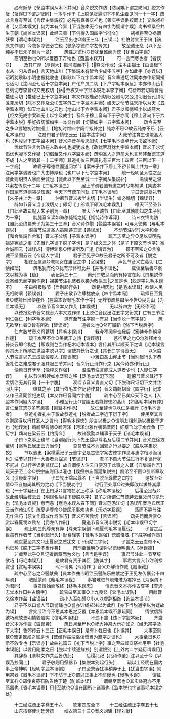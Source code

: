 <!-- { "loadSidebar": true } -->
　　必有妖孽【孽监本误从木下并同】音义説文作防【防误娭下谓之防同】説文作蠥【蠥误□下谓之蠥同】一本乎作于【上脱见贤遍切下不见注着见同一十一字】疏此言身有至诚【言误由集説挍】必先有嘉善庆祥也【善庆字误倒挍同上】又説祯祥者【又监本误文】何为本有今异【下当脱本无今有四字为疑谓字误】尚书祥桑谷共生于朝【尚监本误常】此经云善【下何得入国四字当衍文】
　　祸福将至○祸谓妖孽【谓毛本误为】
　　注云至出也○幽王三年【三误二】杜伯射宣王于镐【镐原文作鄗】今虢多凉徳必亡也【虢多凉徳四字左传文】
　　故至诚无息【以下至纯亦不巳朱子别为一章】
　　疏性之徳也○皆犹至诚而为徳【犹当由字误】
　　髙明至物也○所以覆葢于万物也【葢监本误万】
　　可一言而尽也者【者误○】
　　及其广厚【厚误大】振河海而不【释文作泄】注本由撮土【由误起下本从一勺从误由】言天地山川【下集説本有皆合少成多五字】亦如此乎【亦误以】昭昭犹耿耿小明也振犹收也【耿耿以下九字监本阙】音义章遥切注同本亦作炤同撮七活切【注同至七活十字监本阙】户化户瓜二切【下户字毛本误反】本亦作山岳息列切卷李音权又羌权切【岳至权又十字监本脱毛本李字阙】勺徐市若切鼋音元鼍徒河切【鼍徒巳上十字监本阙】本又作鲛鼈必列切耿公廻切又公顶切旧音孔顶切区羌居切【除本又作及公切五字外二十字监本并阙】维天之命节注天所以为天【五字监本阙】如天地山川之云也【地山以下六字监本阙】君子以顺徳积小以成髙大【经文无成字案疏无上以字及成字】音义于穆上音乌下于乎亦同【穆上音乌下于六字监本脱】乎好奴切慎如字一本又作顺【切慎如字一五字监本阙】
　　疏今夫至之多○言地初时惟撮土【地初时惟四字阙今拟补之】纯亦不已○故云纯亦不巳【云毛本误曰】
　　注易曰君子慎徳云云【监本注字阙】
　　大哉节注育生也峻髙大也【也峻以下五字监本阙】音义洋音羊峻思闰切【七字毛本误单行大书监本阙】
　　优优节注言为政在人政由礼也凝犹成也【政犹至凝犹九字监本阙】音义于求切倡优也凝本又作疑【切倡至又作八字监本阙】疏明圣人之道髙大也言苟非至徳其道不成【人之至徳其一十二字阙】其道礼仪三百周礼有三百六十四官【三百以下一十一字阙】
　　故君子尊徳性而道问学节【案朱子并下居上不骄节属上共为一章】注问学学诚者也广大由愽厚也【也广以下七字监本阙】
　　疏一经明圣人性之至诚此则明贤人学而至诚也【诚此以下至至诚一十字阙从集説补】
　　温读至之温○案左传哀十二年【二毛本误三】
　　居上节疏若国有道之时尽竭知谋【集説本作国家有道则竭尽知谋】今天下节疏车同轨【车毛本误居】
　　子曰吾説夏礼节【朱子并上为一章】
　　仲尼节音义拨半末切【半误生】编必緜切【绵误县】
　　辟如节音义当丁浪切又丁郎切【丁郎误下郎浪毛本误乱】
　　唯天下至圣节【自此至故曰配天朱子别为一章】
　　唯天下至诚节【自此至其孰能知之朱子别为一章】
　　肫肫音义读如诲尔忳忳之忳【忳忳诗作谆谆】
　　诗曰衣锦尚防【自此至终篇朱子为第三十三章】音义诗作褧【褧监本误裳】可与入徳矣【与毛本误以】
　　潜虽节注言圣人虽隠遯其徳【遯误居】
　　不动节注以时大平和合【和合集説作合和】音义子公切【子监本误字】
　　疏吾志至之异○足以显明先祖述宪章之事【先当孔字误下脱子字也】是子继文王之体【是子下原文有也字】案合诚图云【诚误成】溥博渊泉○博谓所及广逺【谓误为】
　　苟不至知之○言帝诚不坚固云云【帝疑人字误】
　　君子至见乎○故云君子之所不可及者【脱之字】
　　相在至屋漏○瞻视女在庙室之中【室误堂】
　　声色节音义亡葛切【亡读如茫】
　　疏毛犹有伦○犹有形体可比并【并毛本误也】
　　载读至后善○案文以载为事【疑】
　　表记第三十二
　　甫刑曰敬忌而罔有择言在躬【曰集説作云案经无而字躬作身】裼袭节注礼盛者以袭为敬执玉之属是也【脱是字礼毛本误不】
　　子曰祭极敬节【当别起行头】
　　疏是相因也【是毛本误其】欲使人民无相防凟【褺误袭】
　　君子庄敬节注肆犹放恣【四字监本阙】
　　疏择日至竟者○或择日出使在外【在监本误有毛本作于字】无辞节疏易曰至不告○艮为山【为监本误无】
　　以徳节音义本又作艾【本误或】
　　无以辟四方【无经作罔】
　　以徳报怨节音义戮音六本又或作僇【上脱仁音民出注五字又衍文】仁有三节注利仁强仁【利字毛本阙】
　　道有至节注字脱一有耳【当作脱一有字耳】
　　疏无欲至仁者○皆有所欲【皆误者】
　　道者义也○然可履蹈【然下当脱后字】
　　仁有数节音义丹葛切【丹毛本误川】
　　我今不阅皇恤我后【案诗今作躬皇作遑】
　　疏丰水至不仕○美武王之诗【诗误徳】
　　芑枸至之也○尔雅释木文孙炎云即今枸芑【即误则芑当作杞木毛本误本】言传其所以顺天下之谋【毛本误言传其天下所顺之谋监本脱以字】谓使其长行之也【其长二字诗笺无】
　　以义度人节注言以先王成法儗度人【度误庶】
　　小雅曰髙山仰止节【当别起行头下恭近礼仁之难成君子服其服三节并同】音义行止诗作行之【案今诗亦作行止】
　　俛焉日有孶孶【俛释文作强】
　　温温节注言能成人道者少也【人疑仁字误】
　　礼以节注移读如水泛移之移【泛毛本误汜下同】
　　耻服节音义其行下孟切注无其行同【一十字脱】
　　衰绖节音义胄直又切【下脱称尺证切下文并注同九字】
　　彼其之子【其当依毛本作记诗作其】音义鹈鹈胡音【四字衍】记本又作巳音同徐纪吏切【本又作巳音同六字脱】
　　疏中心至巳矣○天下之人【人监本作间疑大字误】
　　小雅至行止○言幽王若能修徳如髙山【如髙毛本误有仲】言仁至其志○多有患害【患监本作祸】
　　故仁至辞也○以仁是善行【行毛本误者】
　　恭近礼者礼主于敬故恭近礼【脱者故二字近下衍于字】
　　使民至其言○则民得以行其圣人之言也【得毛本误徳】朋友以极之○谓朋友相勉励以极致于道也【勉误劝】鹈鹈至有徳○鹈汚泽【汚泽尔雅作鴮鸅音同】好羣飞沈于水食鱼【于衍字】鹈鸟在梁云云【约笺义】
　　故诸侯勤以辅事于天子【诸毛本误者】
　　子曰下之事上也节【当别起行头下先王諡以尊名及后稷二节并同】音义庇徐方至切【案毛氏居正云方当作】
　　莫莫节注不为回邪之行以要之【脱以字集説挍】
　　节以壹惠【案横渠张子云惠字必是古徳字案古徳字作惪与惠字相涉而误也】注节以其行一大善者为諡耳【节误即】
　　君子不自大节注过行不复循行犹不贰过【过行字误倒贰误二】故自谓便人注云自便习于此事之人耳【自集説作吾】疏天子至上帝○祭宗庙则用以灌也【误祭宗庙而灌集説挍】凯弟至不回○引断章取义【引疑此字误】
　　子曰先王諡以尊名【下当脱至尊敬之四字】
　　是故至处情○不自加尚其所为之功【下当脱功字】
　　过行至处厚○过失即改以求处其厚也【一十字疑衍】在上曰浮○言物在水上称浮【称毛本误轻】
　　后稷至足哉○故此经明后稷云云【明误名后稷下疑脱以字】君子之所谓仁节疏诗云至父母○凯乐也【凯毛本误觊】憃而愚【憃毛本误从春下同】音义范汤江切【汤误阳案毛氏居正云当作勑江切】疏夏道尊命○使民乐事劝功也【乐劝字互误】
　　荡而不静节注无作滛巧【原文作毋或作爲滛巧】音义巧苦教切【苦误若】
　　疏先罚而后赏○赏以春夏罚以秋冬【罚左传作刑】
　　夏道节音义税申鋭切【毛本申误甲切字误】
　　疏上明三代尊亲有异【尊亲字误倒下疏夏代毛本误夏伐】
　　子言之后世虽有作者节【当别起行头】耻费轻实【轻毛本误强】徳威惟威【下威字经作畏】
　　疏虞夏至其文○比夏家之质犹文【下衍姑二字衍】
　　子言之云云虞帝不可也已矣【脱下二字不当作弗】
　　甫刑至惟明○谓舜以徳标明善人【标误摽】
　　非虞至此乎○且记者断章而为义也【且当是字误】
　　事君节注此一节至辞欲巧【巧毛本误乃】
　　是故君有责于其臣【脱其字】
　　事君大言入节注利禄赏也【赏毛本误实】
　　瑕不谓矣【瑕诗作】音义郑觧诗作臧【臧误藏】
　　疏中心至忘之○瞽献典【典本作曲韦昭注云瞽陈乐曲献之于王见左传襄公十四年疏】
　　瞍赋蒙诵【瞍毛本误叟】
　　事君难进节疏难进为君择巳【为误谓下为君同】
　　事君慎始而敬终【终毛本误忠】
　　慎虑音义本亦作古眘字【眘通志堂本作□并古慎字】
　　疏易曰至其事○上九艮爻【爻毛本误防】
　　用餤音义徐本作盐【盐误监】
　　疏小人至如醴○小人以虚辞相饰【饰监本误节】
　　君子不以口誉人节疏誉绳也○誉亦训绳郑注以为此觧【亦下当脱通字以为疑故为误】
　　言笑节注今不思其本恩之反覆【本恩监本误不思疏同】
　　情欲信辞欲巧疏故更明情貌信实【信毛本误相】
　　不违卜筮【违卜字监本阙】
　　齐盛音义本亦作齍【齍误赍】
　　疏日月至尸也○祀大神祭大示亦如之【经无祭字及下大字】鲁郊传云卜三正【正毛本误日】是有卜牲日也【卜误其】
　　大事至则筮○筮更筮咸之属是也【筮经作巫注巫读皆当为筮字之误也】
　　大事至日也○示不敢专也【示误亦】故曲礼篇云【礼下当脱上字】事之至四郊○祭社用甲【社毛本误祀】以言用刚柔之日【脱以字续通觧挍】别谓恨别【上外内二字疑衍谓误用】
　　其辞恭【恭释文作共后皆仿此】
　　后稷兆祀【兆诗作肇】注以至于今【以误乃挍同上】
　　君子敬则用祭器节【集説本别起行头】
　　疏以上经明在国内事上帝神明【经明字监本误倒】
　　子曰至祭器犹事稍异于上【犹当由字误】则用祭器【器毛本误祀】下不防于上○谓以正事上不防慢也【慢毛本误】
　　谓征至其祥○郑使良霄石防告絶于楚【防监本误】
　　谓朝至器也○其实昏冠亦不用燕器也【昏毛本误春】用至献也○谓在国所卜诸事也【监本脱也字诸事毛本误之处】

　　十三经注疏正字卷五十六
　　钦定四库全书
　　十三经注疏正字卷五十七
　　山东按察使沈廷芳撰
　　缁衣第三十三○音义刘瓛【误刘献】
